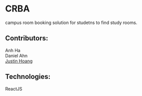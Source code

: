 # CRBA
campus room booking solution for studetns to find study rooms.

## Contributors:
Anh Ha  
Daniel Ahn  
<a href="https://github.com/ScorpyG">Justin Hoang</a>

## Technologies:
ReactJS